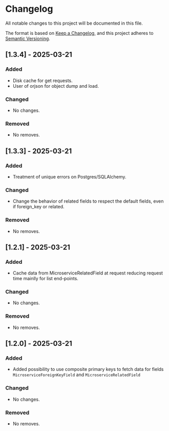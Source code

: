 # Changelog

All notable changes to this project will be documented in this file.

The format is based on [Keep a Changelog](https://keepachangelog.com/en/1.1.0/),
and this project adheres to [Semantic Versioning](https://semver.org/spec/v2.0.0.html).

## [1.3.4] - 2025-03-21

### Added
- Disk cache for get requests.
- User of orjson for object dump and load.

### Changed
- No changes.

### Removed
- No removes.

## [1.3.3] - 2025-03-21

### Added
- Treatment of unique errors on Postgres/SQLAlchemy.

### Changed
- Change the behavior of related fields to respect the default fields, even
  if foreign_key or related.

### Removed
- No removes.

## [1.2.1] - 2025-03-21

### Added
- Cache data from MicroserviceRelatedField at request reducing request time
  mainlly for list end-points.

### Changed
- No changes.

### Removed
- No removes.


## [1.2.0] - 2025-03-21

### Added
- Added possibility to use composite primary keys to fetch data for fields
  `MicroserviceForeignKeyField` and `MicroserviceRelatedField`

### Changed
- No changes.

### Removed
- No removes.

